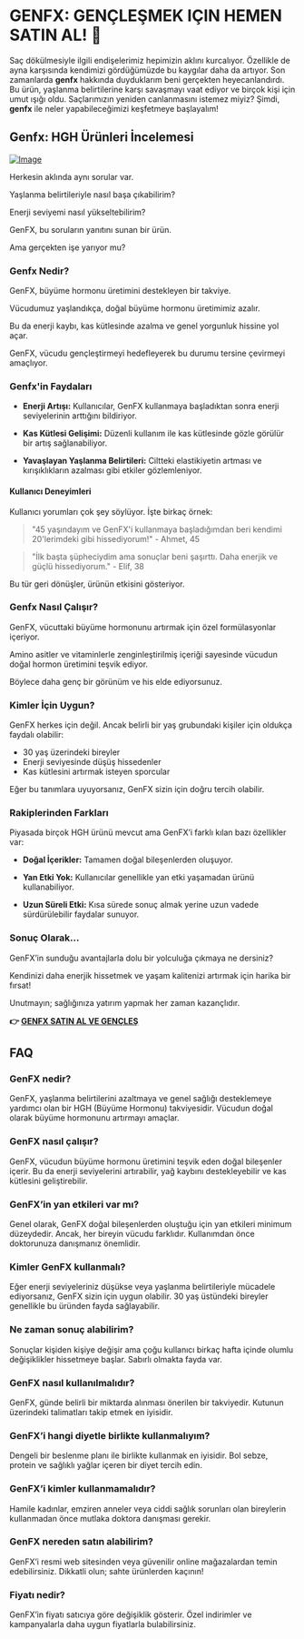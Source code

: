 # GENFX: GENÇLEŞMEK IÇIN HEMEN SATIN AL! 🌟

Saç dökülmesiyle ilgili endişelerimiz hepimizin aklını kurcalıyor. Özellikle de ayna karşısında kendimizi gördüğümüzde bu kaygılar daha da artıyor. Son zamanlarda **genfx** hakkında duyduklarım beni gerçekten heyecanlandırdı. Bu ürün, yaşlanma belirtilerine karşı savaşmayı vaat ediyor ve birçok kişi için umut ışığı oldu. Saçlarımızın yeniden canlanmasını istemez miyiz? Şimdi, **genfx** ile neler yapabileceğimizi keşfetmeye başlayalım!

## Genfx: HGH Ürünleri İncelemesi

[![Image](https://www2.sellhealth.com/251/genfx_200x300.jpg)](https://gchaffi.com/Rqqmg1fU)

Herkesin aklında aynı sorular var.

Yaşlanma belirtileriyle nasıl başa çıkabilirim?

Enerji seviyemi nasıl yükseltebilirim?

GenFX, bu soruların yanıtını sunan bir ürün. 

Ama gerçekten işe yarıyor mu? 

### Genfx Nedir?

GenFX, büyüme hormonu üretimini destekleyen bir takviye. 

Vücudumuz yaşlandıkça, doğal büyüme hormonu üretimimiz azalır.

Bu da enerji kaybı, kas kütlesinde azalma ve genel yorgunluk hissine yol açar. 

GenFX, vücudu gençleştirmeyi hedefleyerek bu durumu tersine çevirmeyi amaçlıyor.

### Genfx'in Faydaları

- **Enerji Artışı:** Kullanıcılar, GenFX kullanmaya başladıktan sonra enerji seviyelerinin arttığını bildiriyor.
  
- **Kas Kütlesi Gelişimi:** Düzenli kullanım ile kas kütlesinde gözle görülür bir artış sağlanabiliyor.
  
- **Yavaşlayan Yaşlanma Belirtileri:** Ciltteki elastikiyetin artması ve kırışıklıkların azalması gibi etkiler gözlemleniyor.

#### Kullanıcı Deneyimleri

Kullanıcı yorumları çok şey söylüyor. İşte birkaç örnek:

> "45 yaşındayım ve GenFX'i kullanmaya başladığımdan beri kendimi 20'lerimdeki gibi hissediyorum!" - Ahmet, 45

> "İlk başta şüpheciydim ama sonuçlar beni şaşırttı. Daha enerjik ve güçlü hissediyorum." - Elif, 38

Bu tür geri dönüşler, ürünün etkisini gösteriyor.

### Genfx Nasıl Çalışır?

GenFX, vücuttaki büyüme hormonunu artırmak için özel formülasyonlar içeriyor. 

Amino asitler ve vitaminlerle zenginleştirilmiş içeriği sayesinde vücudun doğal hormon üretimini teşvik ediyor.

Böylece daha genç bir görünüm ve his elde ediyorsunuz.

### Kimler İçin Uygun?

GenFX herkes için değil. Ancak belirli bir yaş grubundaki kişiler için oldukça faydalı olabilir:

- 30 yaş üzerindeki bireyler
- Enerji seviyesinde düşüş hissedenler
- Kas kütlesini artırmak isteyen sporcular

Eğer bu tanımlara uyuyorsanız, GenFX sizin için doğru tercih olabilir.

### Rakiplerinden Farkları

Piyasada birçok HGH ürünü mevcut ama GenFX’i farklı kılan bazı özellikler var:

- **Doğal İçerikler:** Tamamen doğal bileşenlerden oluşuyor.
  
- **Yan Etki Yok:** Kullanıcılar genellikle yan etki yaşamadan ürünü kullanabiliyor.
  
- **Uzun Süreli Etki:** Kısa sürede sonuç almak yerine uzun vadede sürdürülebilir faydalar sunuyor.

### Sonuç Olarak...

GenFX’in sunduğu avantajlarla dolu bir yolculuğa çıkmaya ne dersiniz? 

Kendinizi daha enerjik hissetmek ve yaşam kalitenizi artırmak için harika bir fırsat!

Unutmayın; sağlığınıza yatırım yapmak her zaman kazançlıdır.



**👉 [GENFX SATIN AL VE GENÇLEŞ](https://gchaffi.com/Rqqmg1fU)**

## FAQ

### GenFX nedir?
GenFX, yaşlanma belirtilerini azaltmaya ve genel sağlığı desteklemeye yardımcı olan bir HGH (Büyüme Hormonu) takviyesidir. Vücudun doğal olarak büyüme hormonunu artırmayı amaçlar.

### GenFX nasıl çalışır?
GenFX, vücudun büyüme hormonu üretimini teşvik eden doğal bileşenler içerir. Bu da enerji seviyelerini artırabilir, yağ kaybını destekleyebilir ve kas kütlesini geliştirebilir.

### GenFX’in yan etkileri var mı?
Genel olarak, GenFX doğal bileşenlerden oluştuğu için yan etkileri minimum düzeydedir. Ancak, her bireyin vücudu farklıdır. Kullanımdan önce doktorunuza danışmanız önemlidir.

### Kimler GenFX kullanmalı?
Eğer enerji seviyeleriniz düşükse veya yaşlanma belirtileriyle mücadele ediyorsanız, GenFX sizin için uygun olabilir. 30 yaş üstündeki bireyler genellikle bu üründen fayda sağlayabilir.

### Ne zaman sonuç alabilirim?
Sonuçlar kişiden kişiye değişir ama çoğu kullanıcı birkaç hafta içinde olumlu değişiklikler hissetmeye başlar. Sabırlı olmakta fayda var.

### GenFX nasıl kullanılmalıdır?
GenFX, günde belirli bir miktarda alınması önerilen bir takviyedir. Kutunun üzerindeki talimatları takip etmek en iyisidir.

### GenFX’i hangi diyetle birlikte kullanmalıyım?
Dengeli bir beslenme planı ile birlikte kullanmak en iyisidir. Bol sebze, protein ve sağlıklı yağlar içeren bir diyet tercih edin.

### GenFX’i kimler kullanmamalıdır?
Hamile kadınlar, emziren anneler veya ciddi sağlık sorunları olan bireylerin kullanmadan önce mutlaka doktora danışması gerekir.

### GenFX nereden satın alabilirim?
GenFX’i resmi web sitesinden veya güvenilir online mağazalardan temin edebilirsiniz. Dikkatli olun; sahte ürünlerden kaçının!

### Fiyatı nedir? 
GenFX’in fiyatı satıcıya göre değişiklik gösterir. Özel indirimler ve kampanyalarla daha uygun fiyatlarla bulabilirsiniz.